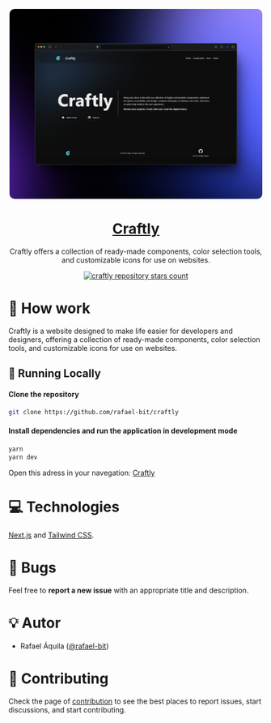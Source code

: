 <p align="center">
   <img src="git/craftly.png" style="border-radius: 10px;" width="500"/>
</p>

<h1 align="center">
    <a href="#">Craftly</a>
</h1>

<p align="center">
    Craftly offers a collection of ready-made components, color selection tools, and customizable icons for use on websites.
</p>
<p align="center">
  <a href="https://github.com/rafael-bit/craftly">
  	<img src="https://img.shields.io/github/stars/rafael-bit/craftly?label=rafael-bit%2Fcraftly" alt="craftly repository stars count" />
  </a>
</p>

# 🚀 How work

Craftly is a website designed to make life easier for developers and designers, offering a collection of ready-made components, color selection tools, and customizable icons for use on websites.

## 👷 Running Locally

#### Clone the repository

```bash
git clone https://github.com/rafael-bit/craftly
```

#### Install dependencies and run the application in development mode

```bash
yarn
yarn dev
```

Open this adress in your navegation: [Craftly](http://craftlys.vercel.app/)

# 💻 Technologies

[Next.js](https://nextjs.org/) and [Tailwind CSS](https://tailwindcss.com/).

#  🚩 Bugs

Feel free to **report a new issue** with an appropriate title and description.

# 💡 Autor

- Rafael Áquila ([@rafael-bit](https://github.com/rafael-bit))

# 🔧 Contributing

Check the page of [contribution](https://github.com/rafael-bit/craftly/) to see the best places to report issues, start discussions, and start contributing.
